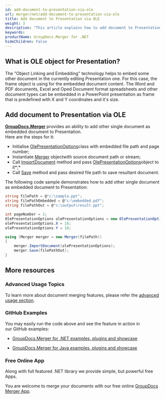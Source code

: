 ```yaml
---
id: add-document-to-presentation-via-ole
url: merger/net/add-document-to-presentation-via-ole
title: Add document to Presentation via OLE
weight: 3
description: "This article explains how to add document to Presentation via OLE with GroupDocs.Merger within your .NET applications."
keywords: 
productName: GroupDocs.Merger for .NET
hideChildren: False
---
```

## What is OLE object for Presentation?

The "Object Linking and Embedding" technology helps to embed some other document in the currently editing Presentation one. For this case, the frame object is using for the embedded document content. The Word and PDF documents, Excel and Oped Document format spreadsheets and other document types can be embedded in a PowerPoint presentation as frame that is predefined with X and Y coordinates and it's size.

## Add document to Presentation via OLE

**[GroupDocs.Merger](https://products.groupdocs.com/merger/net)** provides an ability to add other single document as embedded document to Presentation.   
Here are the steps for it:

*   Initialise [OlePresentationOptions](https://apireference.groupdocs.com/net/merger/groupdocs.merger.domain.options/olepresentationoptions)class with embedded file path and page number;
*   Instantiate [Merger](https://apireference.groupdocs.com/net/merger/groupdocs.merger/merger) objectwith source document path or stream;
*   Call [ImportDocument](https://apireference.groupdocs.com/net/merger/groupdocs.merger/merger/methods/importdocument) method and pass [OlePresentationOptions](https://apireference.groupdocs.com/net/merger/groupdocs.merger.domain.options/olepresentationoptions)object to it*;*
*   Call [Save](https://apireference.groupdocs.com/net/merger/groupdocs.merger.merger/save/methods/1) method and pass desired file path to save resultant document.

The following code sample demonstrates how to add other single document as embedded document to Presentation:

```csharp
string filePath = @"c:\sample.ppt";
string filePathEmbedded = @"c:\embedded.pdf";
string filePathOut = @"c:\output\result.ppt";

int pageNumber = 2;
OlePresentationOptions olePresentationOptions = new OlePresentationOptions(filePathEmbedded, pageNumber);
olePresentationOptions.X = 10;
olePresentationOptions.Y = 10;

using (Merger merger = new Merger(filePath))
{
    merger.ImportDocument(olePresentationOptions);
    merger.Save(filePathOut);
}

```

## More resources

### Advanced Usage Topics 

To learn more about document merging features, please refer the [advanced usage section](Add%2Bdocument%2Bto%2BPresentation%2Bvia%2BOLE.html).

### GitHub Examples 

You may easily run the code above and see the feature in action in our GitHub examples:

*   [GroupDocs.Merger for .NET examples, plugins and showcase](https://github.com/groupdocs-merger/GroupDocs.Merger-for-.NET)
    
*   [GroupDocs.Merger for Java examples, plugins and showcase](https://github.com/groupdocs-merger/GroupDocs.Merger-for-Java)
    

### Free Online App 

Along with full featured .NET library we provide simple, but powerful free Apps.

You are welcome to merge your documents with our free online [GroupDocs Merger App](https://products.groupdocs.app/merger).
